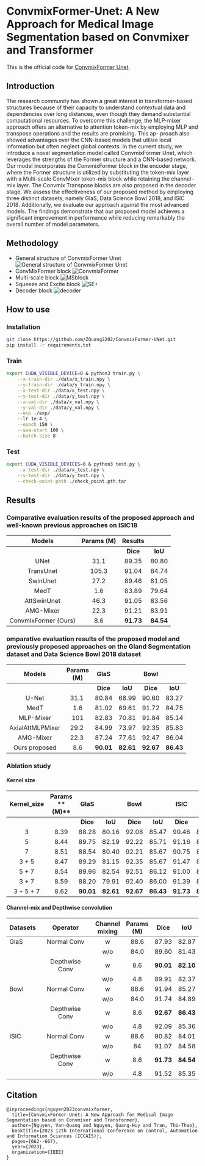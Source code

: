 # ConvmixFormer-Unet: A New Approach for Medical Image Segmentation based on Convmixer and Transformer
This is the official code for [ConvmixFormer Unet](https://ieeexplore.ieee.org/document/10382399). 
## Introduction
The research community has shown a great interest in transformer-based structures because of their capacity to understand contextual data and dependencies over long distances, even though they demand substantial computational resources. To overcome this challenge, the MLP-mixer approach offers an alternative to attention token-mix by employing MLP and transpose operations and the results are promising. This ap- proach also showed advantages over the CNN-based models that utilize local information but often neglect global contexts. In the current study, we introduce a novel segmentation model called ConvmixFormer Unet, which leverages the strengths of the Former structure and a CNN-based network. Our model incorporates the ConvmixFormer block in the encoder stage, where the Former structure is utilized by substituting the token-mix layer with a Multi-scale ConvMixer token-mix block while retaining the channel-mix layer. The Convmix Transpose blocks are also proposed in the decoder stage. We assess the effectiveness of our proposed method by employing three distinct datasets, namely GlaS, Data Science Bowl 2018, and ISIC 2018. Additionally, we evaluate our approach against the most advanced models. The findings demonstrate that our proposed model achieves a significant improvement in performance while reducing remarkably the overall number of model parameters.

## Methodology
- General structure of ConvmixFormer Unet
![General structure of ConvmixFormer Unet](images/Model_architecture.png)
- ConvMixFormer block
![ConvmixFormer](images/ConvMixFormer.png)
- Multi-scale block
![MSblock](images/MultiScaleBlock.png)
- Squeeze and Excite block 
![SE+](images/SE+.png)
- Decoder block
![decoder](images/DecoderBlock.png)

## How to use
### Installation
```bash
git clone https://github.com/ZQuang2202/ConvmixFormer-UNet.git
pip install -r requirements.txt
```

### Train
```bash
export CUDA_VISIBLE_DEVICE=0 & python3 train.py \
    --x-train-dir ./data/x_train.npy \
    --y-train-dir ./data/y_train.npy \
    --x-test-dir ./data/x_test.npy \
    --y-test-dir ./data/y_test.npy \
    --x-val-dir ./data/x_val.npy \
    --y-val-dir ./data/y_val.npy \
    --exp ./exp/
    --lr 1e-4 \
    --epoch 150 \
    --swa-start 100 \
    --batch-size 8
```

### Test
```bash
export CUDA_VISIBLE_DEVICES=0 & python3 test.py \
    --x-test-dir ./data/x_test.npy \
    --y-test-dir ./data/y_test.npy \
    --check-point-path ./check_point.pth.tar
```

## Results

### Comparative evaluation results of the proposed approach and well-known previous approaches on ISIC18
| **Models**                                  | **Params** (**M**)  | **Results**|           |
| :-----------------------------------------: | :----------------:  | :---------:| :--------:|
|                                             |                     | **Dice**   | **IoU**   |
| UNet                                        | 31.1                | 89.35      | 80.80     |
| TransUnet                                   | 105.3               | 91.04      | 84.74     |
| SwinUnet                                    | 27.2                | 89.46      | 81.05     |
| MedT                                        | 1.6                 | 83.89      | 79.64     |
| AttSwinUnet                                 | 46.3                | 91.05      | 83.56     |
| AMG-Mixer                                   | 22.3                | 91.21      | 83.91     |
| ConvmixFormer (Ours)                        | 8.6                 | **91.73**  | **84.54** |

###  omparative evaluation results of the proposed model and previously proposed approaches on the Gland Segmentation dataset and Data Science Bowl 2018 dataset
| **Models**       | **Params**  <br>  **(M)** | **GlaS**   |            | **Bowl**   |            |
| :--------------: | :-----------------------: | :--------: | :--------: | :--------: | :--------: |
|                  |                           | **Dice**   | **IoU**    | **Dice**   | **IoU**    |
| U-Net            | 31\.1                     | 80\.84     | 68\.99     | 90\.60     | 83\.27     |
| MedT             | 1\.6                      | 81\.02     | 69\.61     | 91\.72     | 84\.75     |
| MLP-Mixer        | 101                       | 82\.83     | 70\.81     | 91\.84     | 85\.14     |
| AxialAttMLPMixer | 29\.2                     | 84\.99     | 73\.97     | 92\.35     | 85\.83     |
| AMG-Mixer        | 22\.3                     | 87\.24     | 77\.61     | 92\.47     | 86\.04     |
| Ours proposed    | 8\.6                      | **90\.01** | **82\.61** | **92\.67** | **86\.43** |

### Ablation study
#### Kernel size
| **Kernel\_size** | **Params** <br> ** (M)** | **GlaS**   |            | **Bowl**   |            | **ISIC**   |            |
| :--------------: | :----------------------: | :--------: | :--------: | :--------: | :--------: | :--------: | :--------: |
|                  |                          | **Dice**   | **IoU**    | **Dice**   | **IoU**    | **Dice**   | **IoU**    |
| 3                | 8\.39                    | 88\.28     | 80\.16     | 92\.08     | 85\.47     | 90\.46     | 82\.67     |
| 5                | 8\.44                    | 89\.75     | 82\.19     | 92\.22     | 85\.71     | 91\.16     | 83\.83     |
| 7                | 8\.51                    | 88\.54     | 80\.40     | 92\.21     | 85\.67     | 90\.75     | 83\.11     |
| 3 + 5            | 8\.47                    | 89\.29     | 81\.15     | 92\.35     | 85\.67     | 91\.47     | 84\.32     |
| 5 + 7            | 8\.54                    | 89\.96     | 82\.54     | 92\.51     | 86\.12     | 91\.00     | 83\.51     |
| 3 + 7            | 8\.59                    | 88\.20     | 79\.91     | 92\.40     | 86\.00     | 91\.39     | 84\.21     |
| 3 + 5 + 7        | 8\.62                    | **90\.01** | **82\.61** | **92\.67** | **86\.43** | **91\.73** | **84\.54** |

#### Channel-mix and Depthwise convolution
| **Datasets** | **Operator**   | **Channel** <br>  **mixing** | **Params**  <br>   (**M**) | **Dice**   | **IoU**    |
| :----------- | :------------: | :--------------------------: | :------------------------: | :--------: | :--------: |
| GlaS         | Normal Conv    | w                            | 88\.6                      | 87\.93     | 82\.87     |
|              |                | w/o                          | 84\.0                      | 89\.60     | 81\.43     |
|              | Depthwise Conv | w                            | 8\.6                       | **90\.01** | **82\.10** |
|              |                | w/o                          | 4\.8                       | 89\.91     | 82\.37     |
| Bowl         | Normal Conv    | w                            | 88\.6                      | 91\.94     | 85\.27     |
|              |                | w/o                          | 84\.0                      | 91\.74     | 84\.89     |
|              | Depthwise Conv | w                            | 8\.6                       | **92\.67** | **86\.43** |
|              |                | w/o                          | 4\.8                       | 92\.09     | 85\.36     |
| ISIC         | Normal Conv    | w                            | 88\.6                      | 90\.82     | 84\.01     |
|              |                | w/o                          | 84                         | 91\.07     | 84\.58     |
|              | Depthwise Conv | w                            | 8\.6                       | **91\.73** | **84\.54** |
|              |                | w/o                          | 4\.8                       | 91\.52     | 85\.35     |

## Citation 
```
@inproceedings{nguyen2023convmixformer,
  title={ConvmixFormer-Unet: A New Approach for Medical Image Segmentation based on Convmixer and Transformer},
  author={Nguyen, Van-Quang and Nguyen, Quang-Huy and Tran, Thi-Thao},
  booktitle={2023 12th International Conference on Control, Automation and Information Sciences (ICCAIS)},
  pages={662--667},
  year={2023},
  organization={IEEE}
}
```
